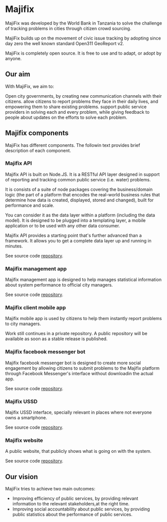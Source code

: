 # Majifix

MajiFix was developed by the World Bank in Tanzania to solve the challenge of tracking problems in cities through citizen crowd sourcing.

MajiFix builds up on the movement of civic issue tracking by adopting since day zero the well known standard Open311 GeoReport v2.

MajiFix is completely open source. It is free to use and to adapt, or adopt by anyone.

## Our aim

With MajiFix, we aim to:

Open city governments, by creating new communication channels with their citizens.
allow citizens to report problems they face in their daily lives, and empowering them to share existing problems.
support public service providers in solving each and every problem, while giving feedback to people about updates on the efforts to solve each problem.

## Majifix components

MajiFix has different components. The followin text provides brief description of each component.

### Majifix API

Majifix API is built on Node.JS. It is a RESTful API layer designed in support of reporting and tracking common public service (i.e. water) problems.

It is consists of a suite of node packages covering the business/domain logic (the part of a platform that encodes the real-world business rules that determine how data is created, displayed, stored and changed), built for performance and scale.

You can consider it as the data layer within a platform (including the data model). It is designed to be plugged into a templating layer, a mobile application or to be used with any other data consumer.

Majifix API provides a starting point that's further advanced than a framework. It allows you to get a complete data layer up and running in minutes.

See source code [repository](https://github.com/CodeTanzania/open311-api).

### Majifix management app

Majifix management app is designed to help manages statistical information about system performance to official city managers.

See source code [repository](https://github.com/CodeTanzania/open311-mobile-manager).

### Majifix client mobile app

Majifix mobile app is used by citizens to help them instantly report problems to city managers.

Work still continues in a private repository. A public repository will be available as soon as a stable release is published.

### Majifix facebook messenger bot

Majifix facebook messenger bot is designed to create more social engagement by allowing citizens to submit problems to the Majifix platform through Facebook Messenger's interface without downloadin the actual app.

See source code [repository](https://github.com/CodeTanzania/facebook-majifix-bot).

### Majifix USSD

Majifix USSD interface, specially relevant in places where not everyone owns a smartphone.

See source code [repository]().

### Majifix website

A public website, that publicly shows what is going on with the system.

See source code [repository](https://github.com/CodeTanzania/majifix.io).

## Our vision

MajiFix tries to achieve two main outcomes:

- Improving efficiency of public services, by providing relevant information to the relevant stakeholders,at the right time.
- Improving social accountability about public services, by providing public statistics about the performance of public services.
